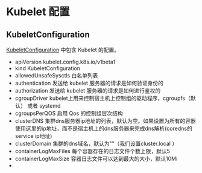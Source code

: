 # Kubelet 配置

## KubeletConfiguration
[KubeletConfiguration](https://kubernetes.io/zh-cn/docs/reference/config-api/kubelet-config.v1beta1/#kubelet-config-k8s-io-v1beta1-KubeletConfiguration) 中包含 Kubelet 的配置。

- apiVersion  kubelet.config.k8s.io/v1beta1
- kind  KubeletConfiguration
- allowedUnsafeSysctls  白名单列表
- authentication 发送给 kubelet 服务器的请求是如何验证身份的
- authorization 发送给 kubelet 服务器的请求是如何进行鉴权的
- cgroupDriver kubelet上用来控制宿主机上控制组的驱动程序，cgroupfs（默认） 或者 systemd
- cgroupsPerQOS 启用 Qos 的控制组层次结构
- clusterDNS 集群dns服务器ip地址的列表，默认为空。如果设置为所有的容器使用这里的ip地址，而不是宿主机上的dns服务器来完成dns解析(coredns的service ip地址)
- clusterDomain 集群的dns域名，默认为""（我们设置cluster.local ）
- containerLogMaxFiles 每个容器存在的日志文件个数上限，默认5
- containerLogMaxSize 容器日志文件可以达到最大的大小，默认10Mi
- 

